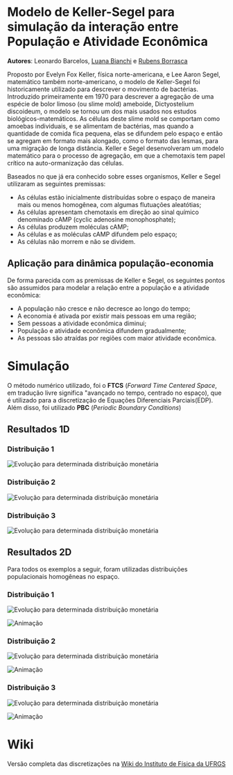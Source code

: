 # Modelo de Keller-Segel para simulação da interação entre População e Atividade Econômica

**Autores**: Leonardo Barcelos, [Luana Bianchi](https://github.com/luanaBianchi) e [Rubens Borrasca](https://github.com/rubensborrasca)

Proposto por Evelyn Fox Keller, física norte-americana, e Lee Aaron Segel, matemático também norte-americano, o modelo de Keller-Segel foi historicamente utilizado para descrever o movimento de bactérias. Introduzido primeiramente em 1970 para descrever a agregação de uma espécie de bolor limoso (ou slime mold) ameboide, Dictyostelium discoideum, o modelo se tornou um dos mais usados nos estudos biológicos-matemáticos. As células deste slime mold se comportam como amoebas individuais, e se alimentam de bactérias, mas quando a quantidade de comida fica pequena, elas se difundem pelo espaço e então se agregam em formato mais alongado, como o formato das lesmas, para uma migração de longa distância. Keller e Segel desenvolveram um modelo matemático para o processo de agregação, em que a chemotaxis tem papel crítico na auto-ormanização das células.

Baseados no que já era conhecido sobre esses organismos, Keller e Segel utilizaram as seguintes premissas:
* As células estão inicialmente distribuídas sobre o espaço de maneira mais ou menos homogênea, com algumas flutuações aleatótias;
* As células apresentam chemotaxis em direção ao sinal químico denominado cAMP (cyclic adenosine monophosphate);
* As células produzem moléculas cAMP;
* As células e as moléculas cAMP difundem pelo espaço;
* As células não morrem e não se dividem.

## Aplicação para dinâmica população-economia
De forma parecida com as premissas de Keller e Segel, os seguintes pontos são assumidos para modelar a relação entre a população e a atividade econômica:
* A população não cresce e não decresce ao longo do tempo;
* A economia é ativada por existir mais pessoas em uma região;
* Sem pessoas a atividade econômica diminui;
* População e atividade econômica difundem gradualmente;
* As pessoas são atraídas por regiões com maior atividade econômica.

# Simulação
O método numérico utilizado, foi o **FTCS** (*Forward Time Centered Space*, em tradução livre significa "avançado no tempo, centrado no espaço), que é utilizado para a discretização de Equações Diferenciais Parciais(EDP). Além disso, foi utilizado **PBC** (*Periodic Boundary Conditions*)

## Resultados 1D

### Distribuição 1
![Evolução para determinada distribuição monetária][dist1-1d]

[dist1-1d]:https://github.com/leonardob17/keller-segel/blob/main/imagens/1D-1.jpeg

### Distribuição 2
![Evolução para determinada distribuição monetária][dist2-1d]

[dist2-1d]:https://github.com/leonardob17/keller-segel/blob/main/imagens/1D-2.jpeg

### Distribuição 3
![Evolução para determinada distribuição monetária][dist3-1d]

[dist3-1d]:https://github.com/leonardob17/keller-segel/blob/main/imagens/1D-3.jpeg

## Resultados 2D
Para todos os exemplos a seguir, foram utilizadas distribuições populacionais homogêneas no espaço.

### Distribuição 1
![Evolução para determinada distribuição monetária][dist1-2d]

[dist1-2d]:https://github.com/leonardob17/keller-segel/blob/main/imagens/comparacao_tempos.png

![Animação][dist1-2d-gif]

[dist1-2d-gif]:https://github.com/leonardob17/keller-segel/blob/main/imagens/dinamica_pop_eco_2d.gif

### Distribuição 2
![Evolução para determinada distribuição monetária][dist2-2d]

[dist2-2d]:https://github.com/leonardob17/keller-segel/blob/main/imagens/comparacao_tempos_dinheiro_desuniforme.png

![Animação][dist2-2d-gif]

[dist2-2d-gif]:https://github.com/leonardob17/keller-segel/blob/main/imagens/dinamica_pop_eco_2d_dinheiro_desuniform.gif

### Distribuição 3
![Evolução para determinada distribuição monetária][dist3-2d]

[dist3-2d]:https://github.com/leonardob17/keller-segel/blob/main/imagens/comparacao_tempos_pop_uniforme_sem_dinheiro.png

![Animação][dist3-2d-gif]

[dist3-2d-gif]:https://github.com/leonardob17/keller-segel/blob/main/imagens/dinamica_pop_eco_2d_pop_uniforme_sem_dinheiro.gif

# Wiki
Versão completa das discretizações na [Wiki do Instituto de Física da UFRGS](https://fiscomp.if.ufrgs.br/index.php/Modelo_de_Keller-Segel_para_rela%C3%A7%C3%A3o_popula%C3%A7%C3%A3o-economia)
